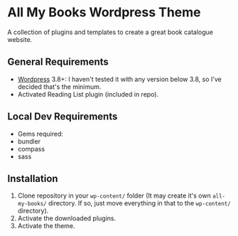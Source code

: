 # All My Books Wordpress Theme
A collection of plugins and templates to create a great book catalogue website.

## General Requirements
* [Wordpress](http://wordpress.org/download/) 3.8+: I haven't tested it with any version below 3.8, so I've decided that's the minimum.
* Activated Reading List plugin (included in repo).

## Local Dev Requirements
* Gems required:
 * bundler
 * compass
 * sass

## Installation
1. Clone repository in your `wp-content/` folder (It may create it's own `all-my-books/` directory. If so, just move everything in that to the `wp-content/` directory).
2. Activate the downloaded plugins.
3. Activate the theme.
